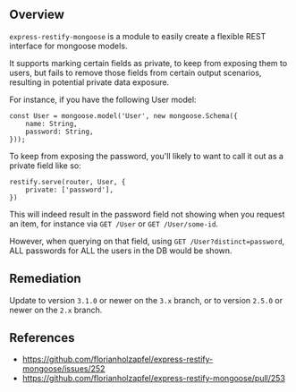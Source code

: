 ## Overview
`express-restify-mongoose` is a module to easily create a flexible REST interface for mongoose models.

It supports marking certain fields as private, to keep from exposing them to users, but fails to remove those fields from certain output scenarios, resulting in potential private data exposure.

For instance, if you have the following User model:

```
const User = mongoose.model('User', new mongoose.Schema({
    name: String,
    password: String,
}));
```

To keep from exposing the password, you'll likely to want to call it out as a private field like so:

```
restify.serve(router, User, {
    private: ['password'],
})
```

This will indeed result in the password field not showing when you request an item, for instance via `GET /User` or `GET /User/some-id`.

However, when querying on that field, using `GET /User?distinct=password`, ALL passwords for ALL the users in the DB would be shown.

## Remediation
Update to version `3.1.0` or newer on the `3.x` branch, or to version `2.5.0` or newer on the `2.x` branch.

## References
- https://github.com/florianholzapfel/express-restify-mongoose/issues/252
- https://github.com/florianholzapfel/express-restify-mongoose/pull/253
